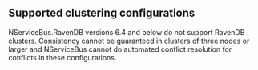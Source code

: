 ## Supported clustering configurations

NServiceBus.RavenDB versions 6.4 and below do not support RavenDB clusters. Consistency cannot be guaranteed in clusters of three nodes or larger and NServiceBus cannot do automated conflict resolution for conflicts in these configurations.
